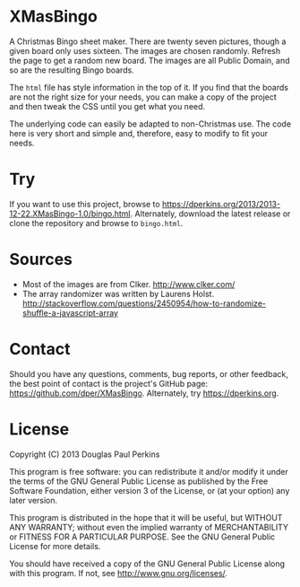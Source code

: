XMasBingo
=========

A Christmas Bingo sheet maker.  There are twenty seven pictures, though a given board only uses sixteen.  The images are chosen randomly.  Refresh the page to get a random new board.  The images are all Public Domain, and so are the resulting Bingo boards.

The `html` file has style information in the top of it.  If you find that the boards are not the right size for your needs, you can make a copy of the project and then tweak the CSS until you get what you need.

The underlying code can easily be adapted to non-Christmas use.  The code here is very short and simple and, therefore, easy to modify to fit your needs.

Try
===
If you want to use this project, browse to <https://dperkins.org/2013/2013-12-22.XMasBingo-1.0/bingo.html>.  Alternately, download the latest release or clone the repository and browse to `bingo.html`.

Sources
=======

* Most of the images are from Clker. <http://www.clker.com/>
* The array randomizer was written by Laurens Holst. <http://stackoverflow.com/questions/2450954/how-to-randomize-shuffle-a-javascript-array>

Contact
=======
Should you have any questions, comments, bug reports, or other feedback, the best point of contact is the project's GitHub page: <https://github.com/dper/XMasBingo>.  Alternately, try <https://dperkins.org>.

License
=======
Copyright (C) 2013 Douglas Paul Perkins

This program is free software: you can redistribute it and/or modify it under the terms of the GNU General Public License as published by the Free Software Foundation, either version 3 of the License, or (at your option) any later version.

This program is distributed in the hope that it will be useful, but WITHOUT ANY WARRANTY; without even the implied warranty of MERCHANTABILITY or FITNESS FOR A PARTICULAR PURPOSE. See the GNU General Public License for more details.

You should have received a copy of the GNU General Public License along with this program. If not, see <http://www.gnu.org/licenses/>.
